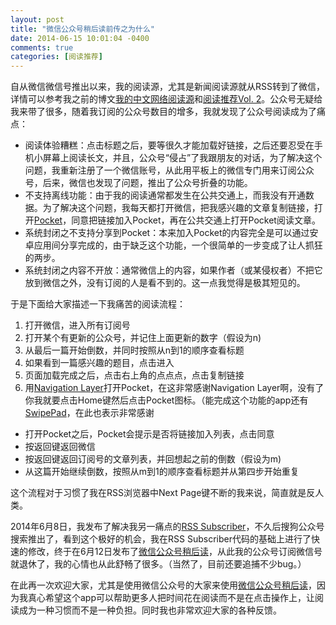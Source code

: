 ```yaml
---
layout: post
title: "微信公众号稍后读前传之为什么"
date: 2014-06-15 10:01:04 -0400
comments: true
categories: [阅读推荐]
---
```


自从微信微信号推出以来，我的阅读源，尤其是新闻阅读源就从RSS转到了微信，详情可以参考我之前的博文[我的中文网络阅读源](http://yicunwendywu.github.io/cnblog/blog/2012/11/18/my-two-cents-on-chinese-internet-reading/)和[阅读推荐Vol. 2](http://yicunwendywu.github.io/cnblog/blog/2013/04/28/reading-recommendations-vol-2/)。公众号无疑给我来带了很多，随着我订阅的公众号数目的增多，我就发现了公众号阅读成为了痛点：
* 阅读体验糟糕：点击标题之后，要等很久才能加载好链接，之后还要忍受在手机小屏幕上阅读长文，并且，公众号“侵占”了我跟朋友的对话，为了解决这个问题，我重新注册了一个微信账号，从此用平板上的微信专门用来订阅公众号，后来，微信也发现了问题，推出了公众号折叠的功能。
* 不支持离线功能：由于我的阅读通常都发生在公共交通上，而我没有开通数据。为了解决这个问题，我每天都打开微信，把我感兴趣的文章复制链接，打开[Pocket](https://getpocket.com)，同意把链接加入Pocket，再在公共交通上打开Pocket阅读文章。
* 系统封闭之不支持分享到Pocket：本来加入Pocket的内容完全是可以通过安卓应用间分享完成的，由于缺乏这个功能，一个很简单的一步变成了让人抓狂的两步。
* 系统封闭之内容不开放：通常微信上的内容，如果作者（或某侵权者）不把它放到微信之外，没有订阅的人是看不到的。这一点我觉得是极其短见的。

于是下面给大家描述一下我痛苦的阅读流程：
1. 打开微信，进入所有订阅号
2. 打开某个有更新的公众号，并记住上面更新的数字（假设为n)
3. 从最后一篇开始倒数，并同时按照从n到1的顺序查看标题
4. 如果看到一篇感兴趣的题目，点击进入
5. 页面加载完成之后，点击右上角的点点点，点击复制链接
6. 用[Navigation Layer](https://play.google.com/store/apps/details?id=globe.trotter.gesture.overlay)打开Pocket，在这非常感谢Navigation Layer啊，没有了你我就要点击Home键然后点击Pocket图标。（能完成这个功能的app还有[SwipePad](https://play.google.com/store/apps/details?id=mobi.conduction.swipepad.android)，在此也表示非常感谢
- 打开Pocket之后，Pocket会提示是否将链接加入列表，点击同意
- 按返回键返回微信
- 按返回键返回订阅号的文章列表，并回想起之前的倒数（假设为m)
- 从这篇开始继续倒数，按照从m到1的顺序查看标题并从第四步开始重复

这个流程对于习惯了我在RSS浏览器中Next Page键不断的我来说，简直就是反人类。

2014年6月8日，我发布了解决我另一痛点的[RSS Subscriber](https://rsspocket.parseapp.com/)，不久后搜狗公众号搜索推出了，看到这个极好的机会，我在RSS Subscriber代码的基础上进行了快速的修改，终于在6月12日发布了[微信公众号稍后读](http://wechatpocket.herokuapp.com)，从此我的公众号订阅微信号就退休了，我的心情也从此舒畅了很多。（当然了，目前还要追捕不少bug。）

在此再一次欢迎大家，尤其是使用微信公众号的大家来使用[微信公众号稍后读](http://wechatpocket.herokuapp.com)，因为我真心希望这个app可以帮助更多人把时间花在阅读而不是在点击操作上，让阅读成为一种习惯而不是一种负担。同时我也非常欢迎大家的各种反馈。
